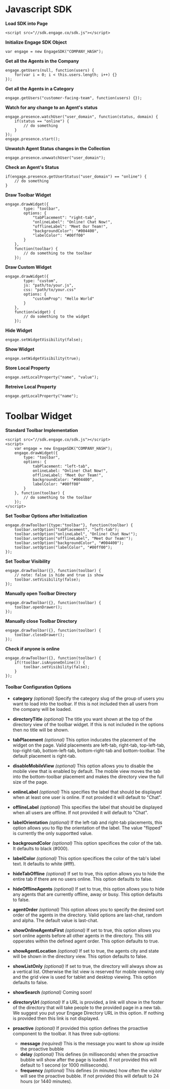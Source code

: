 Javascript SDK
======

**Load SDK into Page**
```
<script src="//sdk.engage.co/sdk.js"></script>
```

**Initialize Engage SDK Object**
```
var engage = new EngageSDK("COMPANY_HASH");
```

**Get all the Agents in the Company**
```
engage.getUsers(null, function(users) {
	for(var i = 0; i < this.users.length; i++) {}
});
```

**Get all the Agents in a Category**
```
engage.getUsers("customer-facing-team", function(users) {});
```

**Watch for any change to an Agent's status**
```
engage.presence.watchUser("user_domain", function(status, domain) {
	if(status == "online") {
		// do something
	}
});
engage.presence.start();
```

**Unwatch Agent Status changes in the Collection**
```
engage.presence.unwwatchUser("user_domain");
```

**Check an Agent's Status**
```
if(engage.presence.getUserStatus("user_domain") == "online") {
	// do something
}
```
**Draw Toolbar Widget**
```
engage.drawWidget({
		type: "toolbar",
		options: {
			"tabPlacement": "right-tab",
			"onlineLabel": "Online! Chat Now!",
			"offlineLabel": "Meet Our Team!",
			"backgroundColor": "#004400",
			"labelColor": "#00ff00"
		}
	},
	function(toolbar) {
		// do something to the toolbar
	});
```
**Draw Custom Widget**
```
engage.drawWidget({
		type: "custom",
		js: "path/to/your.js",
		css: "path/to/your.css"
		options: {
			"customProp": "Hello World"
		}
	},
	function(widget) {
		// do something to the widget
	});
```
**Hide Widget**
```
engage.setWidgetVisibility(false);
```
**Show Widget**
```
engage.setWidgetVisibility(true);
```
**Store Local Property**
```
engage.setLocalProperty("name", "value");
```
**Retreive Local Property**
```
engage.getLocalProperty("name");
```


Toolbar Widget
======
**Standard Toolbar Implementation**
```
<script src="//sdk.engage.co/sdk.js"></script>
<script>
	var engage = new EngageSDK("COMPANY_HASH");
	engage.drawWidget({
		type: "toolbar",
		options: {
			tabPlacement: "left-tab",
			onlineLabel: "Online! Chat Now!",
			offlineLabel: "Meet Our Team!",
			backgroundColor: "#004400",
			labelColor: "#00ff00"
		}
	}, function(toolbar) {
		// do something to the toolbar
	});
</script>
```

**Set Toolbar Options after Initialization**
```
engage.drawToolbar({type:"toolbar"}, function(toolbar) {
	toolbar.setOption("tabPlacement", "left-tab");
	toolbar.setOption("onlineLabel", "Online! Chat Now!");
	toolbar.setOption("offlineLabel", "Meet Our Team!");
	toolbar.setOption("backgroundColor", "#004400");
	toolbar.setOption("labelColor", "#00ff00");
});
```

**Set Toolbar Visibility**
```
engage.drawToolbar({}, function(toolbar) {
	// note: false is hide and true is show
	toolbar.setVisibility(false);
});
```

**Manually open Toolbar Directory**
```
engage.drawToolbar({}, function(toolbar) {
	toolbar.openDrawer();
});
```

**Manually close Toolbar Directory**
```
engage.drawToolbar({}, function(toolbar) {
	toolbar.closeDrawer();
});
```

**Check if anyone is online**
```
engage.drawToolbar({}, function(toolbar) {
	if(!toolbar.isAnyoneOnline()) {
		toolbar.setVisibility(false);
	}
});
```

#### Toolbar Configuration Options ####

- **category** *(optional)* Specify the category slug of the group of users you want to load into the toolbar.  If this is not included then all users from the company will be loaded.

- **directoryTitle** *(optional)* The title you want shown at the top of the directory view of the toolbar widget.  If this is not included in the options then no title will be shown.

- **tabPlacement** *(optional)* This option inducates the placement of the widget on the page.  Valid placements are left-tab, right-tab, top-left-tab, top-right-tab, bottom-left-tab, bottom-right-tab and bottom-toolbar.  The default placement is right-tab.

- **disableMobileView** *(optional)* This option allows you to disable the mobile view that is enabled by default.  The mobile view moves the tab into the bottom-toolbar placement and makes the directory view the full size of the page.

- **onlineLabel** *(optional)* This specifies the label that should be displayed when at least one user is online.  If not provided it will default to "Chat".

- **offlineLabel** *(optional)* This specifies the label that should be displayed when all users are offline.  If not provided it will default to "Chat".

- **labelOrientation** *(optional)* If the left-tab and right-tab placements, this option allows you to flip the orientation of the label.  The value "flipped" is currently the only supportted value.

- **backgroundColor** *(optional)* This option specifices the color of the tab.  It defaults to black (#000).

- **labelColor** *(optional)* This option specifices the color of the tab's label text.  It defaults to white (#fff).

- **hideTabOffline** *(optional)*  If set to true, this option allows you to hide the entire tab if there are no users online.  This option defaults to false.

- **hideOfflineAgents** *(optional)* If set to true, this option allows you to hide any agents that are currently offline, away or busy.  This option defaults to false.

- **agentOrder** *(optional)* This option allows you to specify the desired sort order of the agents in the directory.  Valid options are last-chat, random and alpha.  The default value is last-chat.

- **showOnlineAgentsFirst** *(optional)* If set to true, this option allows you sort online agents before all other agents in the directory.  This still opperates within the defined agent order.  This option defaults to true.

- **showAgentLocation** *(optional)* If set to true, the agents city and state will be shown in the directory view.  This option defaults to false.

- **showListOnly** *(optional)* If set to true, the directory will always show as a vertical list.  Otherwise the list view is reserved for mobile viewing only and the grid view is used for tablet and desktop viewing.  This option defaults to false.

- **showSearch** *(optional)* Coming soon!

- **directoryUrl** *(optional)* If a URL is provided, a link will show in the footer of the directory that will take people to the provided page in a new tab.  We suggest you put your Engage Directory URL in this option.  If nothing is provided then this link is not displayed.

- **proactive** *(optional)* If provided this option defines the proactive component to the toolbar.  It has three sub-options:
  - **message** *(required)* This is the message you want to show up inside the proactive bubble
  - **delay** *(optional)* This defines (in milliseconds) when the proactive bubble will show after the page is loaded.  If not provided this will default to 1 second (or 1000 milliseconds).
  - **frequency** *(optional)* This defines (in minutes) how often the visitor will see the proactive bubble.  If not provided this will default to 24 hours (or 1440 minutes).
